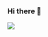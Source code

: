 ### Hi there 👋



<a href="https://github.com/diogovsmartins" alt="github" targe="_blank">

<img style="min-height:100px; min-width:100px;" src="https://img.shields.io/badge/GitHub-000000?&style=flat-square&logo=GitHub&logoColor=red">

</a>

